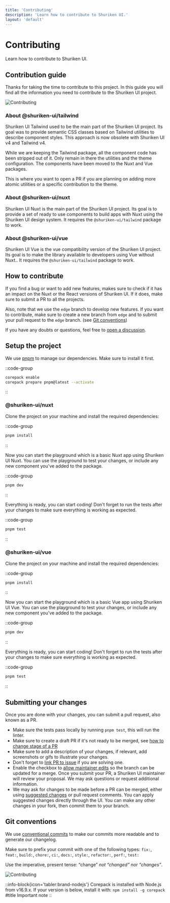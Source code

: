 ```yaml
---
title: 'Contributing'
description: 'Learn how to contribute to Shuriken UI.'
layout: 'default'
---
```


# Contributing

Learn how to contribute to Shuriken UI.

## Contribution guide

Thanks for taking the time to contribute to this project. In this guide you will find all the information you need to contribute to the Shuriken UI project.

![Contributing](/img/content/docs/github.png)

### About @shuriken-ui/tailwind

Shuriken UI Tailwind used to be the main part of the Shuriken UI project. Its goal was to provide semantic CSS classes based on Tailwind utilities to describe component styles. This approach is now obsolete with Shuriken UI v4 and Tailwind v4.

While we are keeping the Tailwind package, all the component code has been stripped out of it. Only remain in there the utilities and the theme configuration. The components have been moved to the Nuxt and Vue packages.

This is where you want to open a PR if you are planning on adding more atomic utilities or a specific contribution to the theme.

### About @shuriken-ui/nuxt

Shuriken UI Nuxt is the main part of the Shuriken UI project. Its goal is to provide a set of ready to use components to build apps with Nuxt using the Shuriken UI design system. It requires the `@shuriken-ui/tailwind` package to work.

### About @shuriken-ui/vue

Shuriken UI Vue is the vue compatibility version of the Shuriken UI project. Its goal is to make the library available to developers using Vue without Nuxt.. It requires the `@shuriken-ui/tailwind` package to work.

## How to contribute

If you find a bug or want to add new features, makes sure to check if it has an impact on the Nuxt or the React versions of Shuriken UI. If it does, make sure to submit a PR to all the projects.

Also, note that we use the `edge` branch to develop new features. If you want to contribute, make sure to create a new branch from `edge` and to submit your pull request to the `edge` branch. (see [Git conventions](#git-conventions))

If you have any doubts or questions, feel free to [open a discussion](https://github.com/shuriken-ui/tailwind/discussions).

## Setup the project

We use [pnpm](https://pnpm.io/) to manage our dependencies. Make sure to install it first.

::code-group

```bash [Terminal]
corepack enable
corepack prepare pnpm@latest --activate
```

::

### @shuriken-ui/nuxt

Clone the project on your machine and install the required dependencies:

::code-group

```bash [Terminal]
pnpm install
```

::

Now you can start the playground which is a basic Nuxt app using Shuriken UI Nuxt. You can use the playground to test your changes, or include any new component you've added to the package.

::code-group

```bash [Terminal]
pnpm dev
```

::

Everything is ready, you can start coding! Don't forget to run the tests after your changes to make sure everything is working as expected.

::code-group

```bash [Terminal]
pnpm test
```

::

### @shuriken-ui/vue

Clone the project on your machine and install the required dependencies:

::code-group

```bash [Terminal]
pnpm install
```

::

Now you can start the playground which is a basic Vue app using Shuriken UI Vue. You can use the playground to test your changes, or include any new component you've added to the package.

::code-group

```bash [Terminal]
pnpm dev
```

::

Everything is ready, you can start coding! Don't forget to run the tests after your changes to make sure everything is working as expected.

::code-group

```bash [Terminal]
pnpm test
```

::

## Submitting your changes

Once you are done with your changes, you can submit a pull request, also known as a PR.

- Make sure the tests pass locally by running `pnpm test`, this will run the linter.
- Make sure to create a draft PR if it's not ready to be merged, see [how to change stage of a PR](https://docs.github.com/en/pull-requests/collaborating-with-pull-requests/proposing-changes-to-your-work-with-pull-requests/changing-the-stage-of-a-pull-request)
- Make sure to add a description of your changes, if relevant, add screenshots or gifs to illustrate your changes.
- Don't forget to [link PR to issue](https://docs.github.com/en/issues/tracking-your-work-with-issues/linking-a-pull-request-to-an-issue) if you are solving one.
- Enable the checkbox to [allow maintainer edits](https://docs.github.com/en/github/collaborating-with-issues-and-pull-requests/allowing-changes-to-a-pull-request-branch-created-from-a-fork) so the branch can be updated for a merge. Once you submit your PR, a Shuriken UI maintainer will review your proposal. We may ask questions or request additional information.
- We may ask for changes to be made before a PR can be merged, either using [suggested changes](https://docs.github.com/en/pull-requests/collaborating-with-pull-requests/reviewing-changes-in-pull-requests/incorporating-feedback-in-your-pull-request) or pull request comments. You can apply suggested changes directly through the UI. You can make any other changes in your fork, then commit them to your branch.

## Git conventions

We use [conventional commits](https://www.conventionalcommits.org/en/v1.0.0/) to make our commits more readable and to generate our changelog.

Make sure to prefix your commit with one of the following types:
`fix:`, `feat:`, `build:`, `chore:`, `ci:`, `docs:`, `style:`, `refactor:`, `perf:`, `test:`

Use the imperative, present tense: “change” _not “changed” nor “changes”_.

![Contributing](/img/content/docs/commit.png)

::info-block{icon='tabler:brand-nodejs'}
  Corepack is installed with Node.js from v16.9.x. If your version is below, install it with: `npm install -g corepack`
  #title
  Important note
::
